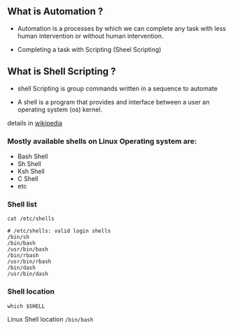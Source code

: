## What is Automation ?
- Automation is a processes by which we can complete any task with less human intervention or without human intervention.

- Completing a task with Scripting (Sheel Scripting)

## What is Shell Scripting ?

- shell Scripting is group commands written in a sequence to automate

- A shell is a program that provides and interface between a user an operating system (os) kernel.

details in  [wikipedia](https://en.wikipedia.org/wiki/Shell_script)

### Mostly available shells on Linux Operating system are:
- Bash Shell
- Sh Shell 
- Ksh Shell
- C Shell 
- etc

### Shell list
```
cat /etc/shells
```
```
# /etc/shells: valid login shells
/bin/sh
/bin/bash
/usr/bin/bash
/bin/rbash
/usr/bin/rbash
/bin/dash
/usr/bin/dash
```

### Shell location
```
which $SHELL
```

Linux Shell location ``` /bin/bash ```

